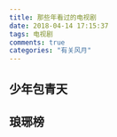 ```yaml
---
title: 那些年看过的电视剧
date: 2018-04-14 17:15:37
tags: 电视剧
comments: true
categories: "有关风月"
---
```


## 少年包青天
## 琅琊榜

